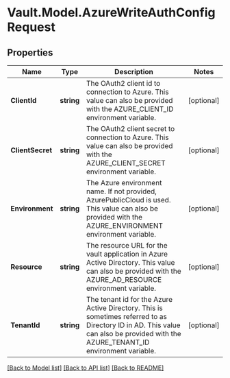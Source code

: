 # Vault.Model.AzureWriteAuthConfigRequest

## Properties

Name | Type | Description | Notes
------------ | ------------- | ------------- | -------------
**ClientId** | **string** | The OAuth2 client id to connection to Azure. This value can also be provided with the AZURE_CLIENT_ID environment variable. | [optional] 
**ClientSecret** | **string** | The OAuth2 client secret to connection to Azure. This value can also be provided with the AZURE_CLIENT_SECRET environment variable. | [optional] 
**Environment** | **string** | The Azure environment name. If not provided, AzurePublicCloud is used. This value can also be provided with the AZURE_ENVIRONMENT environment variable. | [optional] 
**Resource** | **string** | The resource URL for the vault application in Azure Active Directory. This value can also be provided with the AZURE_AD_RESOURCE environment variable. | [optional] 
**TenantId** | **string** | The tenant id for the Azure Active Directory. This is sometimes referred to as Directory ID in AD. This value can also be provided with the AZURE_TENANT_ID environment variable. | [optional] 


[[Back to Model list]](../README.md#documentation-for-models) [[Back to API list]](../README.md#documentation-for-api-endpoints) [[Back to README]](../README.md)

